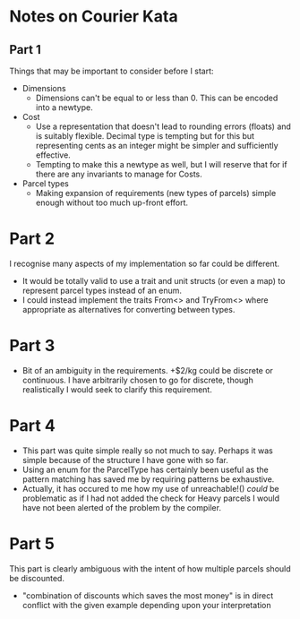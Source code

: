 # Notes on Courier Kata

## Part 1
Things that may be important to consider before I start:
- Dimensions
    - Dimensions can't be equal to or less than 0.
      This can be encoded into a newtype.
- Cost
    - Use a representation that doesn't lead to rounding errors (floats)
      and is suitably flexible.
      Decimal type is tempting but for this but
      representing cents as an integer might be simpler
      and sufficiently effective.
    - Tempting to make this a newtype as well, but I will reserve that
      for if there are any invariants to manage for Costs.
- Parcel types
    - Making expansion of requirements (new types of parcels) simple enough
      without too much up-front effort.
      
# Part 2
I recognise many aspects of my implementation so far could be different.
- It would be totally valid to use a trait and unit structs (or even a map)
  to represent parcel types instead of an enum.
- I could instead implement the traits From<> and TryFrom<> where appropriate
    as alternatives for converting between types.
  
# Part 3
- Bit of an ambiguity in the requirements. +$2/kg could be discrete
or continuous. I have arbitrarily chosen to go for discrete, though
realistically I would seek to clarify this requirement.

# Part 4
- This part was quite simple really so not much to say.
Perhaps it was simple because of the structure I have gone with so far.
- Using an enum for the ParcelType has certainly been useful as the pattern
matching has saved me by requiring patterns be exhaustive.
- Actually, it has occured to me how my use of unreachable!() *could*
be problematic as if I had not added the check for Heavy parcels I would 
  have not been alerted of the problem by the compiler.
  
# Part 5
This part is clearly ambiguous with the intent of how
multiple parcels should be discounted.

- "combination of discounts which saves the most money" is in direct
  conflict with the given example depending upon your interpretation